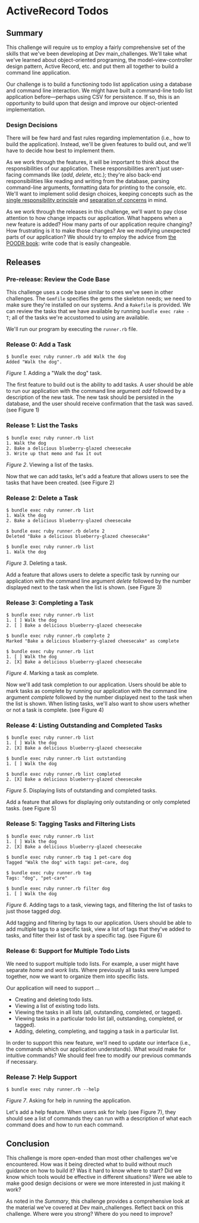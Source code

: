 # ActiveRecord Todos

## Summary
This challenge will require us to employ a fairly comprehensive set of the skills that we've been developing at Dev main_challenges.  We'll take what we've learned about object-oriented programing, the model-view-controller design pattern, Active Record, etc. and put them all together to build a command line application.

Our challenge is to build a functioning todo list application using a database and command line interaction.  We might have built a command-line todo list application before—perhaps using CSV for persistence.  If so, this is an opportunity to build upon that design and improve our object-oriented implementation.


### Design Decisions
There will be few hard and fast rules regarding implementation (i.e., how to build the application).  Instead, we'll be given features to build out, and we'll have to decide how best to implement them.

As we work through the features, it will be important to think about the responsibilities of our application.  These responsibilities aren't just user-facing commands like (*add*, *delete*, etc.); they're also back-end responsibilities like reading and writing from the database, parsing command-line arguments, formatting data for printing to the console, etc.  We'll want to implement solid design choices, keeping concepts such as the [single responsibility principle][Wikipedia SRP] and [separation of concerns][Wikipedia SOC] in mind.

As we work through the releases in this challenge, we'll want to pay close attention to how change impacts our application.  What happens when a new feature is added?  How many parts of our application require changing?  How frustrating is it to make those changes?  Are we modifying unexpected parts of our application?  We should try to employ the advice from [the POODR book][POODR]:  write code that is easily changeable.


## Releases

### Pre-release: Review the Code Base
This challenge uses a code base similar to ones we've seen in other challenges.  The `Gemfile` specifies the gems the skeleton needs; we need to make sure they're installed on our systems.  And a `Rakefile` is provided.  We can review the tasks that we have available by running `bundle exec rake -T`; all of the tasks we're accustomed to using are available.

We'll run our program by executing the `runner.rb` file.


### Release 0: Add a Task
```
$ bundle exec ruby runner.rb add Walk the dog
Added "Walk the dog".
```
*Figure 1*.  Adding a "Walk the dog" task.

The first feature to build out is the ability to add tasks.  A user should be able to run our application with the command line argument *add* followed by a description of the new task.  The new task should be persisted in the database, and the user should receive confirmation that the task was saved. (see Figure 1)


### Release 1: List the Tasks
```
$ bundle exec ruby runner.rb list
1. Walk the dog
2. Bake a delicious blueberry-glazed cheesecake
3. Write up that memo and fax it out
```
*Figure 2*.  Viewing a list of the tasks.

Now that we can add tasks, let's add a feature that allows users to see the tasks that have been created. (see Figure 2)


### Release 2: Delete a Task
```
$ bundle exec ruby runner.rb list
1. Walk the dog
2. Bake a delicious blueberry-glazed cheesecake

$ bundle exec ruby runner.rb delete 2
Deleted "Bake a delicious blueberry-glazed cheesecake"

$ bundle exec ruby runner.rb list
1. Walk the dog
```
*Figure 3*.  Deleting a task.

Add a feature that allows users to delete a specific task by running our application with the command line argument *delete* followed by the number displayed next to the task when the list is shown.  (see Figure 3)


### Release 3: Completing a Task
```
$ bundle exec ruby runner.rb list
1. [ ] Walk the dog
2. [ ] Bake a delicious blueberry-glazed cheesecake

$ bundle exec ruby runner.rb complete 2
Marked "Bake a delicious blueberry-glazed cheesecake" as complete

$ bundle exec ruby runner.rb list
1. [ ] Walk the dog
2. [X] Bake a delicious blueberry-glazed cheesecake
```
*Figure 4*.  Marking a task as complete.

Now we'll add task completion to our application.  Users should be able to mark tasks as complete by running our application with the command line argument *complete* followed by the number displayed next to the task when the list is shown.  When listing tasks, we'll also want to show users whether or not a task is complete.  (see Figure 4)


### Release 4: Listing Outstanding and Completed Tasks
```
$ bundle exec ruby runner.rb list
1. [ ] Walk the dog
2. [X] Bake a delicious blueberry-glazed cheesecake

$ bundle exec ruby runner.rb list outstanding
1. [ ] Walk the dog

$ bundle exec ruby runner.rb list completed
2. [X] Bake a delicious blueberry-glazed cheesecake
```
*Figure 5*.  Displaying lists of outstanding and completed tasks.

Add a feature that allows for displaying only outstanding or only completed tasks. (see Figure 5)


### Release 5: Tagging Tasks and Filtering Lists
```
$ bundle exec ruby runner.rb list
1. [ ] Walk the dog
2. [X] Bake a delicious blueberry-glazed cheesecake

$ bundle exec ruby runner.rb tag 1 pet-care dog
Tagged "Walk the dog" with tags: pet-care, dog

$ bundle exec ruby runner.rb tag
Tags: "dog", "pet-care"

$ bundle exec ruby runner.rb filter dog
1. [ ] Walk the dog
```
*Figure 6*.  Adding tags to a task, viewing tags, and filtering the list of tasks to just those tagged *dog*.

Add tagging and filtering by tags to our application.  Users should be able to add multiple tags to a specific task, view a list of tags that they've added to tasks, and filter their list of task by a specific tag.  (see Figure 6)


### Release 6: Support for Multiple Todo Lists
We need to support multiple todo lists.  For example, a user might have separate *home* and *work* lists.  Where previously all tasks were lumped together, now we want to organize them into specific lists.

Our application will need to support ...

- Creating and deleting todo lists.
- Viewing a list of existing todo lists.
- Viewing the tasks in all lists (all, outstanding, completed, or tagged).
- Viewing tasks in a particular todo list (all, outstanding, completed, or tagged).
- Adding, deleting, completing, and tagging a task in a particular list.

In order to support this new feature, we'll need to update our interface (i.e., the commands which our application understands).  What would make for intuitive commands?  We should feel free to modify our previous commands if necessary.


### Release 7:  Help Support
```
$ bundle exec ruby runner.rb --help
```
*Figure 7*.  Asking for help in running the application.

Let's add a help feature.  When users ask for help (see Figure 7), they should see a list of commands they can run with a description of what each command does and how to run each command.


## Conclusion
This challenge is more open-ended than most other challenges we've encountered.  How was it being directed what to build without much guidance on how to build it?  Was it hard to know where to start?  Did we know which tools would be effective in different situations?  Were we able to make good design decisions or were we more interested in just making it work?

As noted in the *Summary*, this challenge provides a comprehensive look at the material we've covered at Dev main_challenges.  Reflect back on this challenge.  Where were you strong?  Where do you need to improve?


[POODR]: http://www.poodr.com/
[Wikipedia SOC]: http://en.wikipedia.org/wiki/Separation_of_concerns
[Wikipedia SRP]: http://en.wikipedia.org/wiki/Single_responsibility_principle

